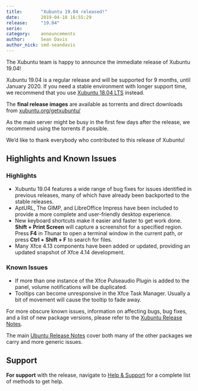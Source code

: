 ```yaml
---
title:       "Xubuntu 19.04 released!"
date:        2019-04-18 16:55:29
release:     "19.04"
serie:       
category:    announcements
author:      Sean Davis
author_nick: smd-seandavis
---
```


The Xubuntu team is happy to announce the immediate release of Xubuntu 19.04!

Xubuntu 19.04 is a regular release and will be supported for 9 months, until January 2020. If you need a stable environment with longer support time, we recommend that you use [Xubuntu 18.04 LTS](https://xubuntu.org/release/18-04/) instead.

The **final release images** are available as torrents and direct downloads from [xubuntu.org/getxubuntu/](https://xubuntu.org/getxubuntu/)

As the main server might be busy in the first few days after the release, we recommend using the torrents if possible.

We’d like to thank everybody who contributed to this release of Xubuntu!

Highlights and Known Issues
---------------------------

### Highlights

- Xubuntu 19.04 features a wide range of bug fixes for issues identified in previous releases, many of which have already been backported to the stable releases.
- AptURL, The GIMP, and LibreOffice Impress have been included to provide a more complete and user-friendly desktop experience.
- New keyboard shortcuts make it easier and faster to get work done. **Shift + Print Screen** will capture a screenshot for a specified region. Press **F4** in Thunar to open a terminal window in the current path, or press **Ctrl + Shift + F** to search for files.
- Many Xfce 4.13 components have been added or updated, providing an updated snapshot of Xfce 4.14 development.

### Known Issues

- If more than one instance of the Xfce Pulseaudio Plugin is added to the panel, volume notifications will be duplicated.
- Tooltips can become unresponsive in the Xfce Task Manager. Usually a bit of movement will cause the tooltip to fade away.

For more obscure known issues, information on affecting bugs, bug fixes, and a list of new package versions, please refer to the [Xubuntu Release Notes](http://wiki.xubuntu.org/releases/19.04/release-notes).

The main [Ubuntu Release Notes](https://wiki.ubuntu.com/DiscoDingo/ReleaseNotes) cover both many of the other packages we carry and more generic issues.

Support
-------

**For support** with the release, navigate to [Help &amp; Support](https://xubuntu.org/help/) for a complete list of methods to get help.
